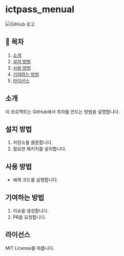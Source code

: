 # ictpass_menual
![GitHub 로고](https://ictedu.co.kr/assets/img/logo/top_logo4.png)


## 📌 목차
1. [소개](#소개)
2. [설치 방법](#설치-방법)
3. [사용 방법](#사용-방법)
4. [기여하는 방법](#기여하는-방법)
5. [라이선스](#라이선스)

## 소개
이 프로젝트는 GitHub에서 목차를 만드는 방법을 설명합니다.

## 설치 방법
1. 저장소를 클론합니다.
2. 필요한 패키지를 설치합니다.

## 사용 방법
- 예제 코드를 실행합니다.

## 기여하는 방법
1. 이슈를 생성합니다.
2. PR을 요청합니다.

## 라이선스
MIT License를 따릅니다.
